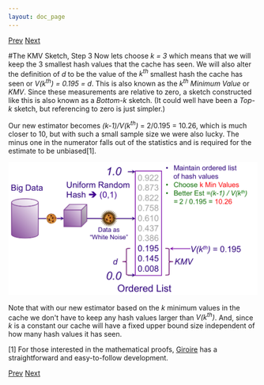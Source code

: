 ```yaml
---
layout: doc_page
---
```

[Prev](/docs/KMVsketch2.html)
[Next](/docs/KMVsketch4.html)

#The KMV Sketch, Step 3
Now lets choose <i>k = 3</i> which means that we will keep the 3 smallest hash values that the cache has seen.  We will also alter the definition of <i>d</i> to be the value of the <i>k<sup>th</sup></i> smallest hash the cache has seen or <i>V(k<sup>th</sup>) = 0.195 = d</i>.  This is also known as the <i>k<sup>th</sup> Minimum Value</i> or <i>KMV</i>.  Since these measurements are relative to zero, a sketch constructed like this is also known as a <i>Bottom-k</i> sketch.  (It could well have been a <i>Top-k</i> sketch, but referencing to zero is just simpler.)

Our new estimator becomes <i>(k-1)/V(k<sup>th</sup>)</i> = 2/0.195 = 10.26, which is much closer to 10, but with such a small sample size we were also lucky. The minus one in the numerator falls out of the statistics and is required for the estimate to be unbiased[1]. 

<img class="ds-img" src="/docs/img/KMV3.png" alt="KMV3" />

Note that with our new estimator based on the <i>k</i> minimum values in the cache we don't have to keep any hash values larger than <i>V(k<sup>th</sup>)</i>.  And, since <i>k</i> is a constant our cache will have a fixed upper bound size independent of how many hash values it has seen.

[1] For those interested in the mathematical proofs, 
<a href="http://www-sop.inria.fr/members/Frederic.Giroire/publis/Gi05.pdf">Giroire</a>
has a straightforward and easy-to-follow development.

[Prev](/docs/KMVsketch2.html)
[Next](/docs/KMVsketch4.html)

